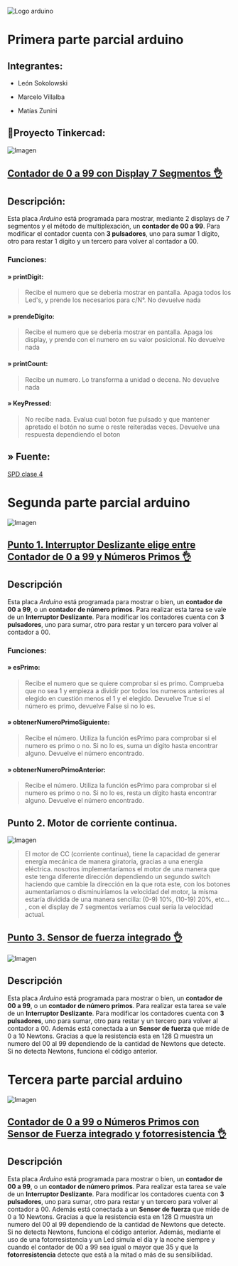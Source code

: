 ![Logo arduino](https://github.com/Estebamq/EjemploDocumentacion/raw/main/img/ArduinoTinkercad.jpg)
# Primera parte parcial arduino
## Integrantes:
* León Sokolowski

* Marcelo Villalba

* Matías Zunini

## 💾Proyecto Tinkercad:
![Imagen](https://cdn.discordapp.com/attachments/1135765368091189298/1159964003162935358/tpspd.png?ex=6532efa9&is=65207aa9&hm=d0b18653ef4ef5333b13d4cf7e5a91f286fb476931c05d7cf8644e5762f41a53&)

## [Contador de 0 a 99 con Display 7 Segmentos 👌](https://www.tinkercad.com/things/gtrNZ25SJ6C-stunning-snicket-bruticus/editel?sharecode=ngabwr7mSPKAcHE1rzQirIVSepD4qL_jp-wnj3otTP0 "Nuestro Proyecto😊")

## Descripción:
Esta placa *Arduino* está programada para mostrar, mediante 2 displays de 7 segmentos y el método de multiplexación, un **contador de 00 a 99**. Para modificar el contador cuenta con **3 pulsadores**, uno para sumar 1 dígito, otro para restar 1 dígito y un tercero para volver al contador a 00.

### Funciones:
#### » printDigit:
>Recibe el numero que se deberia mostrar en pantalla. Apaga todos los Led's, y prende los necesarios para c/N°. No devuelve nada

#### » prendeDigito:
>Recibe el numero que se deberia mostrar en pantalla. Apaga los display, y prende con el numero en su valor posicional. No devuelve nada

#### » printCount:
>Recibe un numero. Lo transforma a unidad o decena. No devuelve nada

#### » KeyPressed:
>No recibe nada. Evalua cual boton fue pulsado y que mantener apretado el botón no sume o reste reiteradas veces. Devuelve una respuesta dependiendo el boton

## » Fuente:

[SPD clase 4](https://www.youtube.com/watch?v=_Ry7mtURGDE&list=PL7LaR6_A2-E11BQXtypHMgWrSR-XOCeyD&index=5&ab_channel=UTNFRA)

# Segunda parte parcial arduino
![Imagen](https://media.discordapp.net/attachments/1134581114934136892/1165000832572461086/image.png?ex=65454293&is=6532cd93&hm=09f5db58ab97c8bd8afdf788db63389c3f5272ecf14b6b0e28896eb71f888717&=&width=862&height=449)

## [Punto 1. Interruptor Deslizante elige entre Contador de 0 a 99 y Números Primos 👌](https://www.tinkercad.com/things/bqtRvhsIdk0-parcial-spd-parte-2/editel?sharecode=w9nvc2ZHukHZodwYwDCbXnDpT-iWCn7dYNIy1Y0lOzA "Nuestro Proyecto😊")

## Descripción
Esta placa *Arduino* está programada para mostrar o bien, un **contador de 00 a 99**, o un **contador de número primos**. Para realizar esta tarea se vale de un **Interruptor Deslizante**. Para modificar los contadores cuenta con **3 pulsadores**, uno para sumar, otro para restar y un tercero para volver al contador a 00.

### Funciones:
#### » esPrimo:
>Recibe el numero que se quiere comprobar si es primo. Comprueba que no sea 1 y empieza a dividir por todos los numeros anteriores al elegido en cuestión menos el 1 y el elegido. Devuelve True si el número es primo, devuelve False si no lo es.

#### » obtenerNumeroPrimoSiguiente:
>Recibe el número. Utiliza la función esPrimo para comprobar si el numero es primo o no. Si no lo es, suma un dígito hasta encontrar alguno. Devuelve el número encontrado.

#### » obtenerNumeroPrimoAnterior:
>Recibe el número. Utiliza la función esPrimo para comprobar si el numero es primo o no. Si no lo es, resta un dígito hasta encontrar alguno. Devuelve el número encontrado.

## Punto 2. Motor de corriente continua.
![Imagen](https://media.discordapp.net/attachments/1134581114934136892/1165010205193539685/image.png?ex=65454b4d&is=6532d64d&hm=3b225e461089f9181603b6f00a2e52adc3d4097fb4546943f3e0193dc08c0f53&=&width=1423&height=676)

>El motor de CC (corriente continua), tiene la capacidad de generar energía mecánica de manera giratoria, gracias a una energía eléctrica. nosotros implementaríamos el motor de una manera que este tenga diferente dirección dependiendo un segundo switch haciendo que cambie la dirección en la que rota este, con los botones aumentaríamos o disminuiríamos la velocidad del motor,  la misma estaría dividida de una manera sencilla: (0-9) 10%, (10-19) 20%, etc... , con el display de 7 segmentos veríamos cual seria la velocidad actual.

## [Punto 3. Sensor de fuerza integrado 👌](https://www.tinkercad.com/things/1SZODqVE3e5-copy-of-parcial-spd-parte-2/editel?sharecode=eZVIWxGrSvyQJ190PpIykL3CGXaB3nifWvqpYovs5QY "Nuestro Proyecto😊")
![Imagen](https://media.discordapp.net/attachments/1134581114934136892/1165027598120796240/image.png?ex=65455b80&is=6532e680&hm=0ba9eccf3526dc3cea3834ac0dbee70246172ed1d76327d7bf9d08eba4bb0123&=&width=1371&height=676)

## Descripción
Esta placa *Arduino* está programada para mostrar o bien, un **contador de 00 a 99**, o un **contador de número primos**. Para realizar esta tarea se vale de un **Interruptor Deslizante**. Para modificar los contadores cuenta con **3 pulsadores**, uno para sumar, otro para restar y un tercero para volver al contador a 00. Además está conectada a un **Sensor de fuerza** que mide de 0 a 10 Newtons. Gracias a que la resistencia esta en 128 Ω muestra un numero del 00 al 99 dependiendo de la cantidad de Newtons que detecte. Si no detecta Newtons, funciona el código anterior.

# Tercera parte parcial arduino
![Imagen](https://media.discordapp.net/attachments/1134581114934136892/1165071767015006238/image.png?ex=654584a3&is=65330fa3&hm=718f711b9ffd3201f45155a5e557fd36d089d29efa65099733ddda256a099e38&=&width=862&height=420)

## [Contador de 0 a 99 o Números Primos con Sensor de Fuerza integrado y fotorresistencia 👌](https://www.tinkercad.com/things/lAWob1mldcS "Nuestro Proyecto😊")

## Descripción
Esta placa *Arduino* está programada para mostrar o bien, un **contador de 00 a 99**, o un **contador de número primos**. Para realizar esta tarea se vale de un **Interruptor Deslizante**. Para modificar los contadores cuenta con **3 pulsadores**, uno para sumar, otro para restar y un tercero para volver al contador a 00. Además está conectada a un **Sensor de fuerza** que mide de 0 a 10 Newtons. Gracias a que la resistencia esta en 128 Ω muestra un numero del 00 al 99 dependiendo de la cantidad de Newtons que detecte. Si no detecta Newtons, funciona el código anterior. Además, mediante el uso de una fotorresistencia y un Led simula el día y la noche siempre y cuando el contador de 00 a 99 sea igual o mayor que 35 y que la **fotorresistencia** detecte que está a la mitad o más de su sensibilidad.
